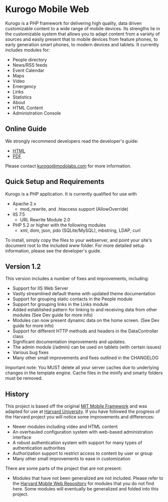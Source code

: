 # Kurogo Mobile Web

Kurogo is a PHP framework for delivering high quality, data driven customizable content to a wide
range of mobile devices. Its strengths lie in the customizable system that allows you to adapt
content from a variety of sources and easily present that to mobile devices from feature phones,
to early generation smart phones, to modern devices and tablets. It currently includes modules for:

* People directory
* News/RSS feeds
* Event Calendar
* Maps
* Video
* Emergency
* Links
* Statistics
* About
* HTML Content
* Administration Console

## Online Guide

We strongly recommend developers read the developer's guide:

* [HTML](http://modolabs.com/kurogo/guide)
* [PDF](http://modolabs.com/kurogo/guide.pdf)

Please contact kurogo@modolabs.com for more information.

## Quick Setup and Requirements

Kurogo is a PHP application. It is currently qualified for use with
* Apache 2.x
    * mod_rewrite, and .htaccess support (AllowOverride)
* IIS 7.5
   * URL Rewrite Module 2.0
* PHP 5.2 or higher with the following modules
    * xml, dom, json, pdo (SQLite/MySQL), mbstring, LDAP, curl

To install, simply copy the files to your webserver, and point your site's document root to the included www
folder. For more detailed setup information, please see the developer's guide.

## Version 1.2

This version includes a number of fixes and improvements, including:

* Support for IIS Web Server
* Vastly streamlined default theme with updated theme documentation
* Support for grouping static contacts in the People module
* Support for grouping links in the Links module
* Added established pattern for linking to and receiving data from other modules (See Dev guide for more info)
* Modules can now present dynamic data on the home screen. (See Dev guide for more info)
* Support for different HTTP methods and headers in the DataController class
* Significant documentation improvements and updates.
* The admin module (/admin) can be used on tablets (with certain issues)
* Various bug fixes
* Many other small improvements and fixes outlined in the CHANGELOG

Important note: You MUST delete all your server caches due to underlying changes in the template engine.
Cache files in the minify and smarty folders must be removed.

## History

This project is based off the original [MIT Mobile Framework](https://github.com/MIT-Mobile/MIT-Mobile-Web) and was adapted for use at [Harvard University](https://github.com/modolabs/Harvard-Mobile-Web).
If you have followed the progress of the Harvard project you will notice some improvements and differences:

* Newer modules including video and HTML content
* An overhauled configuration system with web-based administration interface
* A robust authentication system with support for many types of authentication authorities
* Authorization support to restrict access to content by user or group
* Many other small improvements to ease in customization

There are some parts of the project that are not present:

* Modules that have not been generalized are not included. Please refer to the [Harvard Mobile Web Repository](https://github.com/modolabs/Harvard-Mobile-Web) for modules that you do not find here. Some modules will eventually be generalized and folded into this project.
